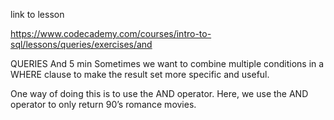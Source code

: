 link to lesson

https://www.codecademy.com/courses/intro-to-sql/lessons/queries/exercises/and

QUERIES
And
5 min
Sometimes we want to combine multiple conditions in a WHERE clause to make the result set more specific and useful.

One way of doing this is to use the AND operator. Here, we use the AND operator to only return 90’s romance movies.


